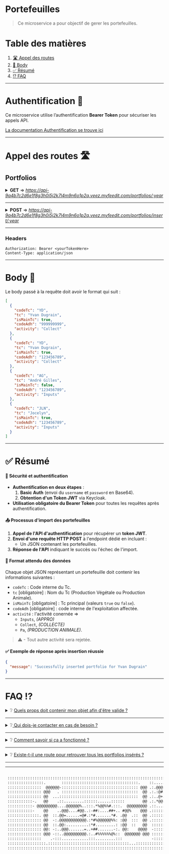 # Portefeuilles

> Ce microservice a pour objectif de gerer les portefeuilles.

# Table des matières

1. [🛣️ Appel des routes](#appel-route)
2. [📖 Body](#body)
3. [✅ Résumé](#resume)
4. [⁉️ FAQ](#faq)

---

# Authentification 🪪

Ce microservice utilise l’authentification **Bearer Token** pour sécuriser les appels API.

[La documentation Authentification se trouve ici](authentification.md)

---

# <a id="appel-route"></a> Appel des routes 🛣️

## Portfolios

<details>
     <summary> <b>GET</b> => <em><u>https://api-9a4b7c2d6e1f8g3h0i5j2k7l4m9n6o1p2q.veez.myfeedit.com/portfolios/:year</u></em></summary>

- Params :
  - `year` ex : `https://api-9a4b..../portfolios/2025`

> 💡 Retrieve all portfolios.

</details>

---

<details>
     <summary> <b>POST</b> => <em><u>https://api-9a4b7c2d6e1f8g3h0i5j2k7l4m9n6o1p2q.veez.myfeedit.com/portfolios/insert/:year</u></em></summary>

- Params :

  - `year` ex : `https://api-9a4b..../portfolios/insert/2025`

- Query :
  - `?mode=insert-only` (only insert new datas).
  - `?mode=flush-tc` (delete already present datas from tc's portfolios before new data insertion).
  - `?mode=flush-all` (delete all datas (for a given year) before new data insertion).
  - `?mode=upsert` (modify tc prop if data already exists, add new data if it doesn't).

> 💡 Insert a portfolio.

</details>

---

### Headers

```http
Authorization: Bearer <yourTokenHere>
Content-Type: application/json
```

---

# <a id="body"></a> Body 📖

Le body passé à la requête doit avoir le format qui suit :

```json
[
  {
    "codeTc": "YD",
    "tc": "Yvan Dugrain",
    "isMainTc": true,
    "codeAdh": "999999999",
    "activity": "Collect"
  },
  {
    "codeTc": "YD",
    "tc": "Yvan Dugrain",
    "isMainTc": true,
    "codeAdh": "123456789",
    "activity": "Collect"
  },
  {
    "codeTc": "AG",
    "tc": "André Gilles",
    "isMainTc": false,
    "codeAdh": "123456789",
    "activity": "Inputs"
  },
  {
    "codeTc": "JLN",
    "tc": "Jocelyn",
    "isMainTc": true,
    "codeAdh": "123456789",
    "activity": "Inputs"
  }
]
```

---

# ✅ <a id="resume"></a> Résumé

#### 🔐 Sécurité et authentification

- **Authentification en deux étapes** :
  1. **Basic Auth** (envoi du `username` et `password` en Base64).
  2. **Obtention d'un Token JWT** via Keycloak.
- **Utilisation obligatoire du Bearer Token** pour toutes les requêtes après authentification.

#### 📤 Processus d'import des portefeuilles

1. **Appel de l'API d'authentification** pour récupérer un **token JWT**.
2. **Envoi d'une requête HTTP POST** à l'endpoint dédié en incluant :
   - Un JSON contenant les portefeuilles.
3. **Réponse de l'API** indiquant le succès ou l'échec de l'import.

#### 📌 Format attendu des données

Chaque objet JSON représentant un portefeuille doit contenir les informations suivantes :

- `codeTc` : Code interne du Tc.
- `tc` [obligatoire] : Nom du Tc (Production Végétale ou Production Animale).
- `isMainTc` [obligatoire] : Tc principal (valeurs `true` ou `false`).
- `codeAdh` [obligatoire] : code interne de l'exploitation affectée.
- `activité` : l'activité conernée =>
  - `Inputs`, _(APPRO)_
  - `Collect`, _(COLLECTE)_
  - `Pa`, _(PRODUCTION ANIMALE)_.

> ⚠ - Tout autre activité sera rejetée.

#### ✅ Exemple de réponse après insertion réussie

```json
{
  "message": "Successfully inserted portfolio for Yvan Dugrain"
}
```

---

# <a id="faq"></a> FAQ ⁉️

<details>
    <summary>❔ <u>Quels props doit contenir mon objet afin d'être valide ?</u></summary>
    
    Chaque objet doit contenir :
    
- `tc` : Nom du Tc.
- `isMainTc` : Tc principal (true/false).
- `codeAdh` : code interne de l'exploitation affectée.
- `activité` : l'activité concernée.
</details>

---

<details>
    <summary>❔<u> Qui dois-je contacter en cas de besoin ?</u></summary>
    
    L'équipe Feed'it se fera un plaisir de répondre a toutes vos questions !
</details>

---

<details>
<summary>❔ <u>Comment savoir si ça a fonctionné ?</u></summary>
    
    Une réponse sera fournie une fois l'insertion terminée.

```json
{
  "message": "Successfully inserted portfolio for Yvan Dugrain"
}
```

</details>

---

<details>
    <summary>❔ <u>Existe-t-il une route pour retrouver tous les portfolios insérés ?</u></summary>
    
    OUI ! La route =>
    GET https://api-9a4b7c2d6e1f8g3h0i5j2k7l4m9n6o1p2q.veez.myfeedit.com/portfolios/:year
</details>

---

---

```txt

 :::::::::::::::::::::::::::::::::::::::::::::::::::::::::::::::::::::::::::::::::::::::::::::::::::::::
 ::::::::::::::::.       ::::::::::::::::::::::::::::::::::.    ::.....:::::::::::::::::::::::::::::::::
 :::::::::::::::  @@@@@@-:::::::::::::::::::::::::::::::::: @@@ .:.@@@:::.    .:::::::::::::::::::::::::
 ::::::::::::::: @@@   . ::::::::::::::::::::::::::::::::::  @@ .:.:@#.:: %@@%.::    .::::::::::::::::::
 ::::::::::::::: @@  ...:::::::::::::::::::::::::::::::::::  @@ .:..@+.:-.-@@..::.@@@ ::::::::::::::::::
 :::::::::::-.   @@    .::.........::::::......::::::        @@ .:.*@@.::.    .   .@     .::::::::::::::
 :::::::::::- @@@@@@@@@....@@@@@@%..:::.*%@@%%#.:::.  @@@@@@@@@ .::....::.+@@..@@@@@@@@@@.::::::::::::::
 :::::::::::-    @@    ..@@@....#@@..:-##:....##+.. #@@%    @@@ .::::::::. %% .   :@     .::::::::::::::
 ::::::::::::::. @@  ::.@@=......=@#.:*#.......*#. .@@  .::  @@ .::::::::. %% .:. @@. ..::::::::::::::::
 ::::::::::::::: @@  -:.@@@@@@@@@@@@.:*#%@@@@@@%%: :@@  :::  @@ .::::::::. %% .:. @@: ::::::::::::::::::
 ::::::::::::::: @@  ::.@@:..........:*#.........: :@@  ::   @@  ::::::::. %% .:. @@. ::::::::::::::::::
 ::::::::::::::: @@: -:..@@@.......=..+##.......-:. @@:    @@@@  -:::::::. %% .:: @@:     ::::::::::::::
 ::::::::::::::: @@@ -::..@@@@@@@@@@.:..#%%%%%%@%::  @@@@@@@ @@@ ::::::::..@@=.:: #@@@@@@ ::::::::::::::
 :::::::::::::::    .-:::............:::.........:::             -::::::::    .::.        ::::::::::::::
 :::::::::::::::::.::::::::::::::::::::::::::::::::::::...::::::::::::::::::::::::::...:::::::::::::::::
 :::::::::::::::::::::::::::::::::::::::::::::::::::::::::::::::::::::::::::::::::::::::::::::::::::::::

```
